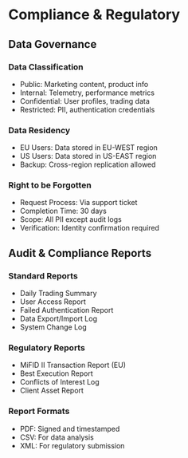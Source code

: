 # Compliance & Regulatory

## Data Governance

### Data Classification
- Public: Marketing content, product info
- Internal: Telemetry, performance metrics
- Confidential: User profiles, trading data
- Restricted: PII, authentication credentials

### Data Residency
- EU Users: Data stored in EU-WEST region
- US Users: Data stored in US-EAST region
- Backup: Cross-region replication allowed

### Right to be Forgotten
- Request Process: Via support ticket
- Completion Time: 30 days
- Scope: All PII except audit logs
- Verification: Identity confirmation required

## Audit & Compliance Reports

### Standard Reports
- Daily Trading Summary
- User Access Report
- Failed Authentication Report
- Data Export/Import Log
- System Change Log

### Regulatory Reports
- MiFID II Transaction Report (EU)
- Best Execution Report
- Conflicts of Interest Log
- Client Asset Report

### Report Formats
- PDF: Signed and timestamped
- CSV: For data analysis
- XML: For regulatory submission
